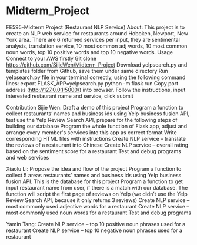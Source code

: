 # Midterm_Project
FE595-Midterm Project 
(Restaurant NLP Service)
About:
This project is to create an NLP web service for restaurants around Hoboken, Newport, New York area. There are 6 returned services per input, they are sentimental analysis, translation service, 10 most common adj words, 10 most common noun words, top 10 positive words and top 10 negative words.
Usage
Connect to your AWS firstly
Git clone https://github.com/SijieWen/Midterm_Project
Download yelpsearch.py and templates folder from Github, save them under same directory
Run yelpsearch.py file in your terminal correctly, using the following command lines:
export FLASK_APP=yelpsearch.py
python -m flask run
Copy port address (http://127.0.0.1:5000/) into browser.
Follow the instructions, input interested restaurant name and service, click submit

Contribution
Sijie Wen:
Draft a demo of this project
Program a function to collect restaurants’ names and business ids using Yelp business fusion API, test use the Yelp Review Search API, prepare for the following steps of building our database 
Program the whole function of Flask app, adjust and arrange every member's services into this app as correct format
Write corresponding HTML files with instructions
Create NLP service – translate the reviews of a restaurant into Chinese
Create NLP service – overall rating based on the sentiment score for a restaurant
Test and debug programs and web services

Xiaolu Li:
Propose the idea and flow of the project
Program a function to collect 5 areas restaurants’ names and business ids using Yelp business fusion API. This is the database for this project 
Program a function to get input restaurant name from user, if there is a match with our database. The function will script the first page of reviews on Yelp (we didn’t use the Yelp Review Search API, because it only returns 3 reviews)
Create NLP service – most commonly used adjective words for a restaurant
Create NLP service – most commonly used noun words for a restaurant
Test and debug programs

Yamin Tang:
Create NLP service – top 10 positive noun phrases used for a restaurant
Create NLP service – top 10 negative noun phrases used for a restaurant
